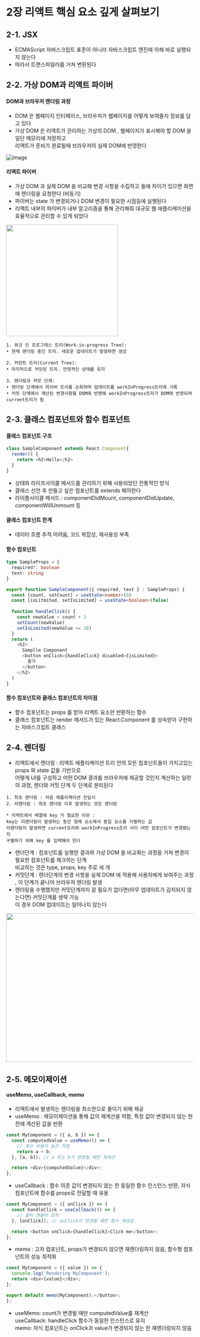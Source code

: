 # 2장 리액트 핵심 요소 깊게 살펴보기 

## 2-1. JSX
- ECMAScript 자바스크립트 표준이 아니라 자바스크립트 엔진에 의해 바로 실행되지 않는다
- 따라서 트랜스파일러를 거쳐 변환된다

## 2-2. 가상 DOM과 리액트 파이버

#### DOM과 브라우저 렌더링 과정
- DOM 은 웹페이지 인터페이스, 브라우저가 웹페이지를 어떻게 보여줄지 정보를 담고 있다
- 가상 DOM 은 리액트가 관리하는 가상의 DOM , 웹페이지가 표시해야 할 DOM 을 일단 메모리에 저장하고<br/> 리액트가 준비가 완료될때 브라우저의 실제 DOM에 반영한다
  
![image](https://github.com/user-attachments/assets/a0166a34-56fc-4118-bcef-86e00aa8930c)

#### 리액트 파이버 
- 가상 DOM 과 실제 DOM 을 비교해 변경 사항을 수집하고 둘에 차이가 있으면 화면에 렌더링을 요청한다 (비동기)
- 파이버는 state 가 변경되거나 DOM 변경이 필요한 시점등에 실행된다
- 리액트 내부의 파이버가 내부 알고리즘을 통해 관리해줘 대규모 웹 애플리케이션을 효율적으로 관리할 수 있게 되었다

<img src="https://github.com/user-attachments/assets/39f91373-79f5-48fd-b8c9-d7a9eeb25aec" width=300 height=300>

```
1. 워크 인 프로그레스 트리(Work-in-progress Tree):
• 현재 렌더링 중인 트리. 새로운 업데이트가 발생하면 생성

2. 커런트 트리(Current Tree):
• 마지막으로 커밋된 트리. 안정적인 상태를 유지

3. 렌더링과 커밋 단계:
• 렌더링 단계에서 파이버 트리를 순회하며 업데이트를 workInProgress트리에 기록
• 커밋 단계에서 계산된 변경사항을 DOM에 반영해 workInProgress트리가 DOM에 반영되며 current트리가 됨
```

## 2-3. 클래스 컴포넌트와 함수 컴포넌트

#### 클래스 컴포넌트 구조
```js
class SampleComponent extends React.Component{
  render() {
    return <h2>Hello</h2>
  }
}
```
- 상태와 라이프사이클 메서드를 관리하기 위해 사용되었던 전통적인 방식
- 클래스 선언 후 만들고 싶은 컴포넌트를 extends 해야한다
- 라이플사이클 메서드 : componentDidMount, componentDidUpdate, componentWillUnmount 등

#### 클래스 컴포넌트 한계
- 데이터 흐름 추적 어려움, 코드 복잡성, 재사용성 부족 

#### 함수 컴포넌트 
```ts
type SampleProps = {
  required?: boolean
  text: string
}

export function SampleComponent({ required, text } : SampleProps) {
  const [count, setCount] = useState<number>(0)
  const [isLitmited, setIsLimited] = useState<boolean>(false)
  
  function handleClick() {
    const newValue = count + 1
    setCount(newValue)
    setIsLimited(newValue >= 10)
  }
  return (
    <h2>
      Samplle Component
      <button onClick={handleClick} disabled={isLimited}>
        증가
      </button>
    </h2>
  )
}
```

#### 함수 컴포넌트와 클래스 컴포넌트의 차이점
- 함수 컴포넌트는 props 를 받아 리액트 요소만 반환하는 함수
- 클래스 컴포넌트는 render 메서드가 있는 React.Component 를 상속받아 구현하는 자바스크립트 클래스

## 2-4. 렌더링
- 리액트에서 렌더링 : 리액트 애플리케이션 트리 안의 모든 컴포넌트들이 가지고있는 props 와 state 값을 기반으로 <br />
  어떻게 UI를 구성하고 어떤 DOM 결과를 브라우저에 제공할 것인지 계산하는 일련의 과정, 렌더와 커밋 단계 두 단계로 분리된다
```
1. 최초 렌더링 : 처음 애플리케이션 진입시 
2. 리렌더링 : 최초 렌더링 이후 발생하는 모든 렌더링

* 리액트에서 배열에 key 가 필요한 이유 :
key는 리렌더링이 발생하는 동안 형제 요소에서 동일 요소를 식별하는 값
리렌더링이 발생하면 current트리와 workInProgress트리 사이 어떤 컴포넌트가 변경됐는지
구별하기 위해 key 를 입력해야 한다 
```

- 렌더단계 : 컴포넌트를 실행한 결과와 가상 DOM 을 비교화는 과정을 거쳐 변경이 필요한 컴포넌트를 체크하는 단계 <br/>
          비교하는 것은 type, props, key 주로 세 개
- 커밋단계 : 렌더단계의 변경 사항을 실제 DOM 에 적용해 사용자에게 보여주는 과정 , 이 단계가 끝나야 브라우저 렌더링 발생
- 렌더링을 수행했지만 커밋단계까지 갈 필요가 없다면(아무 업데이트가 감지되지 않는다면) 커밋단계를 생략 가능 <br/> 이 경우 DOM 업데이트는 일어나지 않는다

<img src="https://github.com/user-attachments/assets/5e04bc00-470f-4071-9537-fa2463f436cf" width=650 height=400>

## 2-5. 메모이제이션

#### useMemo, useCallback, memo
- 리액트에서 발생하는 렌더링을 최소한으로 줄이기 위해 제공
- useMemo : 메모이제이션을 통해 값의 재계산을 피함, 특정 값이 변경되지 않는 한 전에 계산된 값을 반환 
```js
const MyComponent = ({ a, b }) => {
  const computedValue = useMemo(() => {
    // 계산 비용이 높은 작업
    return a + b;
  }, [a, b]); // a 또는 b가 변경될 때만 재계산

  return <div>{computedValue}</div>;
};
```
- useCallback : 함수 의존 값이 변경되지 않는 한 동일한 함수 인스턴스 반환, 자식 컴포넌트에 함수를 props로 전달할 때 유용 
```js
const MyComponent = ({ onClick }) => {
  const handleClick = useCallback(() => {
    // 클릭 핸들러 로직
  }, [onClick]); // onClick이 변경될 때만 함수 재생성

  return <button onClick={handleClick}>Click me</button>;
};
```
- memo : 고차 컴포넌트, props가 변경되지 않으면 재렌더링하지 않음, 함수형 컴포넌트의 성능 최적화
```js
const MyComponent = ({ value }) => {
  console.log('Rendering MyComponent');
  return <div>{value}</div>;
};

export default memo(MyComponent);</button>;
};
```
-	useMemo: count가 변경될 때만 computedValue를 재계산 <br />
  useCallback: handleClick 함수가 동일한 인스턴스로 유지 <br />
  memo: 자식 컴포넌트는 onClick과 value가 변경되지 않는 한 재렌더링되지 않음

  
